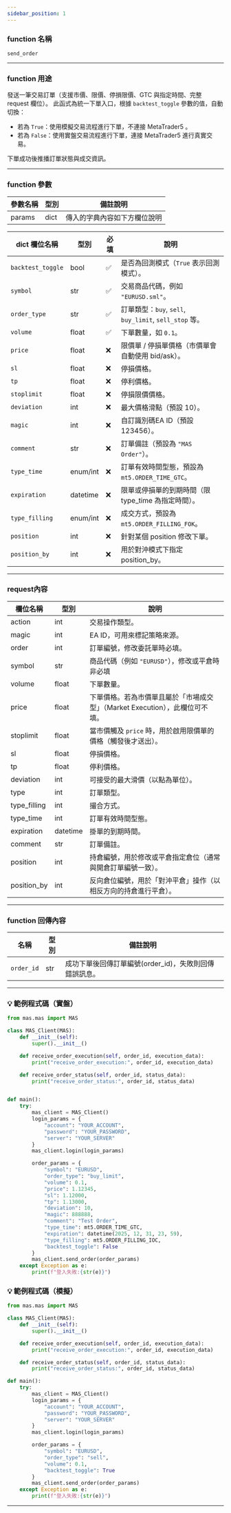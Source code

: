 ```yaml
---
sidebar_position: 1
---
```

### function 名稱

`send_order`

---

### function 用途

發送一筆交易訂單（支援市價、限價、停損限價、GTC 與指定時間、完整 request 欄位）。
此函式為統一下單入口，根據 `backtest_toggle` 參數的值，自動切換：

- 若為 `True`：使用模擬交易流程進行下單，不連接 MetaTrader5 。
- 若為 `False`：使用實盤交易流程進行下單，連接 MetaTrader5 進行真實交易。

下單成功後推播訂單狀態與成交資訊。

---

### function 參數

| 參數名稱 | 型別 | 備註說明 |
|----------|------|----------|
| params   | dict | 傳入的字典內容如下方欄位說明 |

| dict 欄位名稱      | 型別       | 必填 | 說明                                                  |
|-------------------|------------|------|-------------------------------------------------------|
| `backtest_toggle` | bool       | ✅   | 是否為回測模式（`True` 表示回測模式）。                     |
| `symbol`          | str        | ✅   | 交易商品代碼，例如 `"EURUSD.sml"`。                     |
| `order_type`      | str        | ✅   | 訂單類型：`buy`, `sell`, `buy_limit`, `sell_stop` 等。 |
| `volume`          | float      | ✅   | 下單數量，如 `0.1`。                                   |
| `price`           | float      | ❌   | 限價單 / 停損單價格（市價單會自動使用 bid/ask）。         |
| `sl`              | float      | ❌   | 停損價格。                                             |
| `tp`              | float      | ❌   | 停利價格。                                             |
| `stoplimit`       | float      | ❌   | 停損限價價格。                                         |
| `deviation`       | int        | ❌   | 最大價格滑點（預設 10）。                               |
| `magic`           | int        | ❌   | 自訂識別碼EA ID（預設 123456）。                        |
| `comment`         | str        | ❌   | 訂單備註（預設為 `"MAS Order"`）。                      |
| `type_time`       | enum/int   | ❌   | 訂單有效時間型態，預設為 `mt5.ORDER_TIME_GTC`。        |
| `expiration`      | datetime   | ❌   | 限單或停損單的到期時間（限 type_time 為指定時間）。      |
| `type_filling`    | enum/int   | ❌   | 成交方式，預設為 `mt5.ORDER_FILLING_FOK`。            |
| `position`        | int        | ❌   | 針對某個 position 修改下單。                          |
| `position_by`     | int        | ❌   | 用於對沖模式下指定 position_by。                      |

---

### request內容

| 欄位名稱      | 型別   | 說明 |
|---------------|--------|------|
| action        | int    | 交易操作類型。 |
| magic         | int    | EA ID，可用來標記策略來源。 |
| order         | int    | 訂單編號，修改委託單時必填。 |
| symbol        | str    | 商品代碼（例如 `"EURUSD"`），修改或平倉時非必填 |
| volume        | float  | 下單數量。 |
| price         | float  | 下單價格。若為市價單且屬於「市場成交型」（Market Execution），此欄位可不填。 |
| stoplimit     | float  | 當市價觸及 `price` 時，用於啟用限價單的價格（觸發後才送出）。 |
| sl            | float  | 停損價格。 |
| tp            | float  | 停利價格。 |
| deviation     | int    | 可接受的最大滑價（以點為單位）。 |
| type          | int    | 訂單類型。 |
| type_filling  | int    | 撮合方式。 |
| type_time     | int    | 訂單有效時間型態。 |
| expiration    | datetime | 掛單的到期時間。 |
| comment       | str    | 訂單備註。 |
| position      | int    | 持倉編號，用於修改或平倉指定倉位（通常與開倉訂單編號一致）。 |
| position_by   | int    | 反向倉位編號，用於「對沖平倉」操作（以相反方向的持倉進行平倉）。 |

---

### function 回傳內容

| 名稱        | 型別 | 備註說明                                         |
|------------|------|--------------------------------------------------|
| `order_id` | str  | 成功下單後回傳訂單編號(order_id)，失敗則回傳錯誤訊息。 |

---

### 💡 範例程式碼（實盤）
```python
from mas.mas import MAS

class MAS_Client(MAS):
    def __init__(self):
        super().__init__()

    def receive_order_execution(self, order_id, execution_data):
        print("receive_order_execution:", order_id, execution_data)

    def receive_order_status(self, order_id, status_data):
        print("receive_order_status:", order_id, status_data)


def main():
    try:
        mas_client = MAS_Client()
        login_params = {
            "account": "YOUR_ACCOUNT",
            "password": "YOUR_PASSWORD",
            "server": "YOUR_SERVER"
        }
        mas_client.login(login_params)

        order_params = {
            "symbol": "EURUSD",
            "order_type": "buy_limit",
            "volume": 0.1,
            "price": 1.12345,
            "sl": 1.12000,
            "tp": 1.13000,
            "deviation": 10,
            "magic": 888888,
            "comment": "Test Order",
            "type_time": mt5.ORDER_TIME_GTC,
            "expiration": datetime(2025, 12, 31, 23, 59),
            "type_filling": mt5.ORDER_FILLING_IOC,
            "backtest_toggle": False
        }
        mas_client.send_order(order_params)
    except Exception as e:
        print(f"登入失敗:{str(e)}")
```

### 💡 範例程式碼（模擬）

```python
from mas.mas import MAS

class MAS_Client(MAS):
    def __init__(self):
        super().__init__()

    def receive_order_execution(self, order_id, execution_data):
        print("receive_order_execution:", order_id, execution_data)

    def receive_order_status(self, order_id, status_data):
        print("receive_order_status:", order_id, status_data)

def main():
    try:
        mas_client = MAS_Client()
        login_params = {
            "account": "YOUR_ACCOUNT",
            "password": "YOUR_PASSWORD",
            "server": "YOUR_SERVER"
        }
        mas_client.login(login_params)

        order_params = {
            "symbol": "EURUSD",
            "order_type": "sell",
            "volume": 0.1,
            "backtest_toggle": True
        }
        mas_client.send_order(order_params)
    except Exception as e:
        print(f"登入失敗:{str(e)}")
```
---